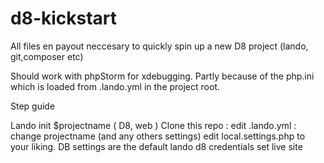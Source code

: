 # d8-kickstart
All files en payout neccesary to quickly spin up a new D8 project (lando, git,composer etc)


Should work with phpStorm for xdebugging. Partly because of the php.ini which is loaded from .lando.yml in the project root.



Step guide


Lando init $projectname   ( D8, web )
Clone this repo :
edit .lando.yml  : change projectname (and any others settings)
edit local.settings.php to your liking. DB settings are the default lando d8 credentials
set live site 
